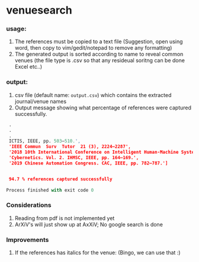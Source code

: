 # venuesearch

### usage:
1. The references must be copied to a text file (Suggestion, open using word, then copy to vim/gedit/notepad to remove any formatting)
2. The generated output is sorted according to name to reveal common venues (the file type is .csv so that any resideual soritng can be done Excel etc..)


### output:
1. csv file (default name: `output.csv`) which contains the extracted journal/venue names
2. Output message showing what percentage of references were captured successfully.
```python
 . 
 . 
 . 
 ICTIS, IEEE, pp. 503–510.',
 'IEEE Commun  Surv  Tutor  21 (3), 2224–2287',
 '2018 10th International Conference on Intelligent Human-Machine Systems and '
 'Cybernetics. Vol. 2. IHMSC, IEEE, pp. 164–169.',
 '2019 Chinese Automation Congress. CAC, IEEE, pp. 782–787.']


 94.7 % references captured successfully
 
Process finished with exit code 0
```



### Considerations 
1. Reading from pdf is not implemented yet 
2. ArXiV's will just show up at AxXiV; No google search is done


### Improvements
1. If the references has italics for the venue: (Bingo, we can use that :) 